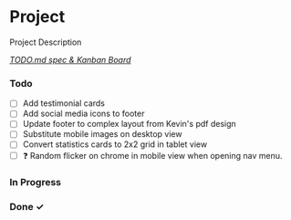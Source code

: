 # Project

Project Description

<em>[TODO.md spec & Kanban Board](https://bit.ly/3fCwKfM)</em>

### Todo

- [ ] Add testimonial cards  
- [ ] Add social media icons to footer  
- [ ] Update footer to complex layout from Kevin's pdf design  
- [ ] Substitute mobile images on desktop view  
- [ ] Convert statistics cards to 2x2 grid in tablet view  
- [ ] ❓ Random flicker on chrome in mobile view when opening nav menu.  

### In Progress


### Done ✓


